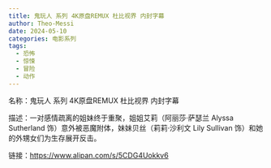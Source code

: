 ```yaml
---
title: 鬼玩人 系列 4K原盘REMUX 杜比视界 内封字幕
author: Theo-Messi
date: 2024-05-10
categories: 电影系列
tags:
  - 恐怖
  - 惊悚
  - 冒险
  - 动作
---
```


名称：鬼玩人 系列 4K原盘REMUX 杜比视界 内封字幕

描述：一对感情疏离的姐妹终于重聚，姐姐艾莉（阿丽莎·萨瑟兰 Alyssa Sutherland 饰）意外被恶魔附体，妹妹贝丝（莉莉·沙利文 Lily Sullivan 饰）和她的外甥女们为生存展开反击。

链接：https://www.alipan.com/s/5CDG4Uokkv6
